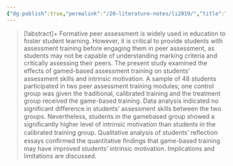 ```yaml
---
{"dg-publish":true,"permalink":"/20-literature-notes/li2019/","title":"Using game-based training to improve students’ assessment skills and intrinsic motivation in peer assessment","tags":["game-based-learning","peer-assessment"],"created":"2024-08-30","updated":"2024-09-13"}
---
```



> [!abstract]+
> Formative peer assessment is widely used in education to foster student learning. However, it is critical to provide students with assessment training before engaging them in peer assessment, as students may not be capable of understanding marking criteria and critically assessing their peers. The present study examined the eﬀects of gamed-based assessment training on students’ assessment skills and intrinsic motivation. A sample of 48 students participated in two peer assessment training modules; one control group was given the traditional, calibrated training and the treatment group received the game-based training. Data analysis indicated no signiﬁcant diﬀerence in students’ assessment skills between the two groups. Nevertheless, students in the gamebased group showed a signiﬁcantly higher level of intrinsic motivation than students in the calibrated training group. Qualitative analysis of students’ reﬂection essays conﬁrmed the quantitative ﬁndings that game-based training may have improved students’ intrinsic motivation. Implications and limitations are discussed.

